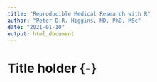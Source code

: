```yaml
---
title: "Reproducible Medical Research with R"
author: "Peter D.R. Higgins, MD, PhD, MSc"
date: "2021-01-10"
output: html_document
---
```

# Title holder {-}
